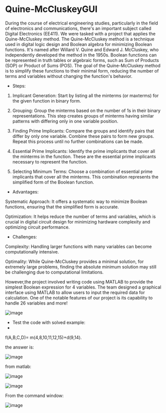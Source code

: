 # Quine-McCluskeyGUI
During the course of electrical engineering studies, particularly in the field of electronics and communications, there's an important subject called Digital Electronics (EE411). We were tasked with a project that applies the Quine-McCluskey method.
The Quine-McCluskey method is a technique used in digital logic design and Boolean algebra for minimizing Boolean functions. It's named after Willard V. Quine and Edward J. McCluskey, who independently developed the method in the 1950s.
Boolean functions can be represented in truth tables or algebraic forms, such as Sum of Products (SOP) or Product of Sums (POS). The goal of the Quine-McCluskey method is to simplify these functions to their minimal form, reducing the number of terms and variables without changing the function's behavior.
- Steps:

1. Implicant Generation: Start by listing all the minterms (or maxterms) for the given function in binary form.
  
2. Grouping: Group the minterms based on the number of 1s in their binary representations. This step creates groups of minterms having similar patterns with differing only in one variable position.

3. Finding Prime Implicants: Compare the groups and identify pairs that differ by only one variable. Combine these pairs to form new groups. Repeat this process until no further combinations can be made.

4. Essential Prime Implicants: Identify the prime implicants that cover all the minterms in the function. These are the essential prime implicants necessary to represent the function.

5. Selecting Minimum Terms: Choose a combination of essential prime implicants that cover all the minterms. This combination represents the simplified form of the Boolean function.

- Advantages:

Systematic Approach: It offers a systematic way to minimize Boolean functions, ensuring that the simplified form is accurate.

Optimization: It helps reduce the number of terms and variables, which is crucial in digital circuit design for minimizing hardware complexity and optimizing circuit performance.

- Challenges:

Complexity: Handling larger functions with many variables can become computationally intensive.

Optimality: While Quine-McCluskey provides a minimal solution, for extremely large problems, finding the absolute minimum solution may still be challenging due to computational limitations.


 
However,the project involved writing code using MATLAB to provide the simplest Boolean expression for 4 variables. The team designed a graphical interface using MATLAB to allow users to input the required data for calculation. One of the notable features of our project is its capability to handle 26 variables and more!


![image](https://github.com/alkaff79/Quine-McCluskeyGUI/assets/130121869/deaf43fa-5016-4008-9944-fa08aa48eacb)


- Test the code with solved example:
- 
f(A,B,C,D)= m(4,8,10,11,12,15)+d(9,14).

the answer is:

![image](https://github.com/alkaff79/Quine-McCluskeyGUI/assets/130121869/9a01f611-3e50-4909-9de7-38394bc2525a)
 
  from  matlab:
  

![image](https://github.com/alkaff79/Quine-McCluskeyGUI/assets/130121869/71af7fe3-b423-468d-9e33-dc9c5057fb3d)


![image](https://github.com/alkaff79/Quine-McCluskeyGUI/assets/130121869/2bbce7c6-03fa-4896-9c18-0baa64255138)


From the command window:

![image](https://github.com/alkaff79/Quine-McCluskeyGUI/assets/130121869/3f94920a-8d57-441f-b7fb-79d1e7d2e1a7)





